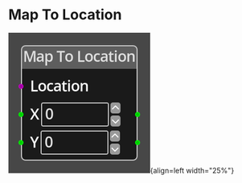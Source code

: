 
# Map To Location 

![Map To Location Node](../../assets/nodes/map_to_location.png){align=left width="25%"}
